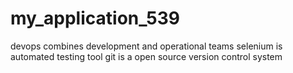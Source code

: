 # my_application_539
devops combines development and operational teams
selenium is automated testing tool
git is a open source version control system
